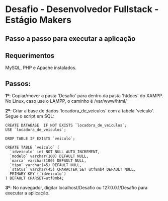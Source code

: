 # Desafio - Desenvolvedor Fullstack - Estágio Makers

## Passo a passo para executar a aplicação

## Requerimentos

MySQL, PHP e Apache instalados.

## Passos:

**1º**: Copiar/mover a pasta 'Desafio' para dentro da pasta 'htdocs' do XAMPP. No Linux, caso use o LAMPP, o caminho é /var/www/html/

**2º**: Criar a base de dados 'locadora_de_veiculos' com a tabela 'veiculo'. Segue o script em SQL:

```
CREATE DATABASE  IF NOT EXISTS `locadora_de_veiculos`;
USE `locadora_de_veiculos`;

DROP TABLE IF EXISTS `veiculo`;

CREATE TABLE `veiculo` (
  `idveiculo` int NOT NULL AUTO_INCREMENT,
  `modelo` varchar(100) DEFAULT NULL,
  `marca` varchar(100) DEFAULT NULL,
  `tipo` varchar(45) DEFAULT NULL,
  `status` varchar(45) CHARACTER SET utf8mb4 DEFAULT NULL,
  PRIMARY KEY (`idveiculo`)
) DEFAULT CHARSET=utf8mb4;

```

**3º**: No navegador, digitar localhost/Desafio ou 127.0.0.1/Desafio para executar a aplicação.
